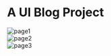 <h1>
  A UI Blog Project
</h1>

![page1](https://github.com/rvicode/blog_app/assets/99497732/e871f2a2-8f5d-4867-8126-398202df3c7a)
<br>
![page2](https://github.com/rvicode/blog_app/assets/99497732/a5b4353d-2781-4643-8872-9974fd16c90b)
<br>
![page3](https://github.com/rvicode/blog_app/assets/99497732/cfffc3d3-dcc0-41ad-9bd6-8ac82efde132)
